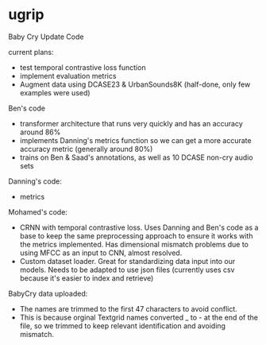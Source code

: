 # ugrip
Baby Cry Update Code

current plans:
- test temporal contrastive loss function
- implement evaluation metrics
- Augment data using DCASE23 & UrbanSounds8K (half-done, only few examples were used)

Ben's code
- transformer architecture that runs very quickly and has an accuracy around 86%
- implements Danning's metrics function so we can get a more accurate accuracy metric (generally around 80%)
- trains on Ben & Saad's annotations, as well as 10 DCASE non-cry audio sets

Danning's code:
- metrics

Mohamed's code:
- CRNN with temporal contrastive loss. Uses Danning and Ben's code as a base to keep the same preprocessing approach to ensure it works with the metrics implemented. Has dimensional mismatch problems due to using MFCC as an input to CNN, almost resolved.
- Custom dataset loader. Great for standardizing data input into our models. Needs to be adapted to use json files (currently uses csv because it's easier to index and retrieve)

BabyCry data uploaded:
- The names are trimmed to the first 47 characters to avoid conflict.
- This is because orginal Textgrid names converted _ to - at the end of the file, so we trimmed to keep relevant identification and avoiding mismatch.
